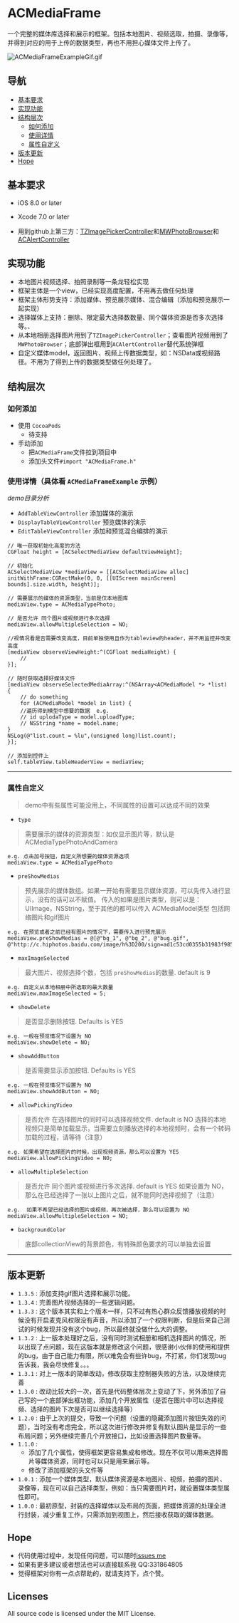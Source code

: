 # ACMediaFrame
一个完整的媒体库选择和展示的框架。包括本地图片、视频选取，拍摄、录像等，并得到对应的用于上传的数据类型，再也不用担心媒体文件上传了。

![ACMediaFrameExampleGif.gif](https://github.com/honeycao/ACMediaFrame/blob/master/ACMediaFrameExampleGif.gif)

## 导航
* [基本要求](#Requirements)
* [实现功能](#function)
* [结构层次](#Architecture)
  * [如何添加](#add)
  * [使用详情](#detail)
  * [属性自定义](#custom)
* [版本更新](#version)
* [Hope](#hope)


## <a id="Requirements"></a>基本要求

* iOS 8.0  or later

* Xcode 7.0 or later

* 用到github上第三方：[TZImagePickerController](https://github.com/banchichen/TZImagePickerController)和[MWPhotoBrowser](https://github.com/mwaterfall/MWPhotoBrowser)和 [ACAlertController](https://github.com/honeycao/ACAlertController)


## <a id="function"></a>实现功能
* 本地图片视频选择、拍照录制等一条龙轻松实现
* 框架主体是一个view，已经实现高度配置，不用再去做任何处理
* 框架主体形势支持：添加媒体、预览展示媒体、混合编辑（添加和预览展示一起实现）
* 选择媒体上支持：删除、限定最大选择数数量、同个媒体资源是否多次选择等。、
* 从本地相册选择图片用到了`TZImagePickerController`；查看图片视频用到了`MWPhotoBrowser`；底部弹出框用到`ACAlertController`替代系统弹框
* 自定义媒体model，返回图片、视频上传数据类型，如：NSData或视频路径。不用为了得到上传的数据类型做任何处理了。

## <a id="Architecture">结构层次

### <a id="add"></a>如何添加

* 使用 `CocoaPods`
  - 待支持
* 手动添加
  - 把`ACMediaFrame`文件拉到项目中
  - 添加头文件`#import "ACMediaFrame.h"`

### <a id="detail"></a>使用详情（具体看 `ACMediaFrameExample` 示例）
*demo目录分析*
* `AddTableViewController`        添加媒体的演示
* `DisplayTableViewController`    预览媒体的演示
* `EditTableViewController`       添加和预览混合编排的演示
```
// 唯一获取初始化高度的方法
CGFloat height = [ACSelectMediaView defaultViewHeight];

// 初始化
ACSelectMediaView *mediaView = [[ACSelectMediaView alloc] initWithFrame:CGRectMake(0, 0, [[UIScreen mainScreen] bounds].size.width, height)];

// 需要展示的媒体的资源类型，当前是仅本地图库
mediaView.type = ACMediaTypePhoto;

// 是否允许 同个图片或视频进行多次选择
mediaView.allowMultipleSelection = NO;

//视情况看是否需要改变高度，目前单独使用且作为tableview的header，并不用监控并改变高度
[mediaView observeViewHeight:^(CGFloat mediaHeight) {
    //
}];

// 随时获取选择好媒体文件
[mediaView observeSelectedMediaArray:^(NSArray<ACMediaModel *> *list) {
    // do something
    for (ACMediaModel *model in list) {
    //遍历得到模型中想要的数据  e.g.
    // id uplodaType = model.uploadType;
    // NSString *name = model.name;
}
NSLog(@"list.count = %lu",(unsigned long)list.count);
}];

// 添加到控件上
self.tableView.tableHeaderView = mediaView;
```
-------

### <a id="custom"></a>属性自定义

>demo中有些属性可能没用上，不同属性的设置可以达成不同的效果

* `type`
>需要展示的媒体的资源类型：如仅显示图片等，默认是 ACMediaTypePhotoAndCamera
```
e.g. 点击加号按钮，自定义所想要的媒体资源选项
mediaView.type = ACMediaTypePhoto
```

* `preShowMedias`
>预先展示的媒体数组。如果一开始有需要显示媒体资源，可以先传入进行显示，没有的话可以不赋值。
传入的如果是图片类型，则可以是：UIImage，NSString，至于其他的都可以传入 ACMediaModel类型
包括网络图片和gif图片

```
e.g. 在预览或者之前已经有图片的情况下，需要传入进行预先展示
mediaView.preShowMedias = @[@"bg_1", @"bg_2", @"bug.gif", @"http://c.hiphotos.baidu.com/image/h%3D200/sign=ad1c53cd0355b31983f9857573ab8286/279759ee3d6d55fbb02469ea64224f4a21a4dd1f.jpg"];
```

* `maxImageSelected`
>最大图片、视频选择个数，包括 `preShowMedias`的数量. default is 9
```
e.g. 自定义从本地相册中所选取的最大数量
mediaView.maxImageSelected = 5;
```

* `showDelete`
>是否显示删除按钮. Defaults is YES
```
e.g. 一般在预览情况下设置为 NO
mediaView.showDelete = NO;
```

* `showAddButton`
>是否需要显示添加按钮. Defaults is YES 
```
e.g. 一般在预览情况下设置为 NO
mediaView.showAddButton = NO;
```

* `allowPickingVideo`
>是否允许 在选择图片的同时可以选择视频文件. default is NO
>选择的本地视频只是简单加载显示，当需要立刻播放选择的本地视频时，会有一个转码加载的过程，请等待（注意）
```
e.g. 如果希望在选择图片的时候，出现视频资源，那么可以设置为 YES
mediaView.allowPickingVideo = NO;
```

* `allowMultipleSelection`
>是否允许 同个图片或视频进行多次选择. default is YES
如果设置为 NO，那么在已经选择了一张以上图片之后，就不能同时选择视频了（注意）
```
e.g.  如果不希望已经选择的图片或视频，再次被选择，那么可以设置为 NO
mediaView.allowMultipleSelection = NO;
```

* `backgroundColor`
>底部collectionView的背景颜色，有特殊颜色要求的可以单独去设置

------

## <a id="version"></a>版本更新
* `1.3.5` : 添加支持gif图片选择和展示功能。
* `1.3.4` : 完善图片视频选择的一些逻辑问题。
* `1.3.3` : 这个版本其实和上个版本一样，只不过有热心群众反馈播放视频的时候没有开启麦克风权限没有声音，所以添加了一个权限判断，但是后来自己测试的时候发现并没有这个bug，所以最终就没做什么大的调整。
* `1.3.2` : 上一版本处理好之后，没有同时测试相册和相机选择图片的情况，所以出现了点问题，现在这版本就是修改这个问题，很感谢小伙伴的使用和提供的bug，由于自己能力有限，所以难免会有些许bug，不打紧，你们发现bug告诉我，我会尽快修复。。。
* `1.3.1` : 对上一版本的简单改动，修改获取主控制器失败的方法，以及继续完善
* `1.3.0` : 改动比较大的一次，首先是代码整体层次上变动了下，另外添加了自己写的一个底部弹出框功能，添加几个开放属性（是否在图片中可以选择视频、选择的图片下次是否可以继续选择等）
* `1.2.0` : 由于上次的提交，导致一个问题（设置的隐藏添加图片按钮失效的问题），当时没有考虑完全，所以这次进行修改并修复有默认图片是显示的一些布局问题；另外继续完善几个开放接口，比如设置选择图片数量等。
* `1.1.0` :
  * 添加了几个属性，使得框架更容易集成和修改。现在不仅可以用来选择图片等媒体资源，同时也可以只是用来展示等。
  * 修改了添加框架的头文件等
* `1.0.1` : 添加一个媒体类型，默认媒体资源是本地图片、视频，拍摄的图片、录像等，现在可以自己选择类型，例如：当只需要图片时，就设置媒体类型属性即可。 
* `1.0.0` : 最初原型，封装的选择媒体以及布局的页面，把媒体资源的处理全进行封装，减少重复工作，只需添加到视图上，然后接收获取的媒体数据。
   
## <a id="hope"></a>Hope
* 代码使用过程中，发现任何问题，可以随时[issues me](https://github.com/honeycao/ACMediaFrame/issues/new)
* 如果有更多建议或者想法也可以直接联系我 QQ:331864805
* 觉得框架对你有一点点帮助的，就请支持下，点个赞。

## Licenses
All source code is licensed under the MIT License.
